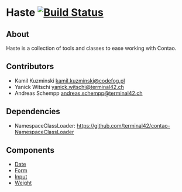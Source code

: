 # Haste [![Build Status](https://travis-ci.org/codefog/contao-haste.png)](https://travis-ci.org/codefog/contao-haste)


## About ##

Haste is a collection of tools and classes to ease working with Contao. 


## Contributors ##

* Kamil Kuzminski <kamil.kuzminski@codefog.pl>
* Yanick Witschi <yanick.witschi@terminal42.ch>
* Andreas Schempp <andreas.schempp@terminal42.ch>


## Dependencies ##

* NamespaceClassLoader: https://github.com/terminal42/contao-NamespaceClassLoader


## Components ##

- [Date](docs/Date/index.md)
- [Form](docs/Form/Form.md)
- [Input](docs/Input/index.md)
- [Weight](docs/Weight/index.md)
